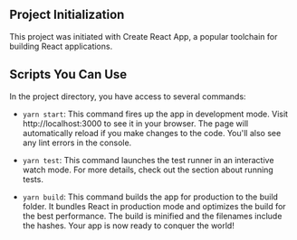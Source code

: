 ## Project Initialization

This project was initiated with Create React App, a popular toolchain for building React applications.

## Scripts You Can Use

In the project directory, you have access to several commands:

- `yarn start`: This command fires up the app in development mode. Visit http://localhost:3000 to see it in your browser. The page will automatically reload if you make changes to the code. You'll also see any lint errors in the console.

- `yarn test`: This command launches the test runner in an interactive watch mode. For more details, check out the section about running tests.

- `yarn build`: This command builds the app for production to the build folder. It bundles React in production mode and optimizes the build for the best performance. The build is minified and the filenames include the hashes. Your app is now ready to conquer the world!
